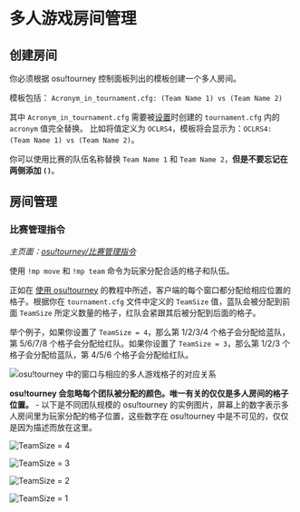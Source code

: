 # 多人游戏房间管理

## 创建房间

你必须根据 osu!tourney 控制面板列出的模板创建一个多人房间。

模板包括：
`Acronym_in_tournament.cfg: (Team Name 1) vs (Team Name 2)`

其中 `Acronym_in_tournament.cfg` 需要被[设置](/wiki/osu!tourney/Setup)时创建的 `tournament.cfg` 内的 `acronym` 值完全替换。
比如将值定义为 `OCLRS4`，模板将会显示为：`OCLRS4: (Team Name 1) vs (Team Name 2)`。

你可以使用比赛的队伍名称替换 `Team Name 1` 和 `Team Name 2`，**但是不要忘记在两侧添加 `()`**。

## 房间管理

### 比赛管理指令

*主页面：[osu!tourney/比赛管理指令](/wiki/osu!tourney/Tournament_Management_Commands "比赛管理指令")*

使用 `!mp move` 和 `!mp team` 命令为玩家分配合适的格子和队伍。

正如在 [使用 osu!tourney](/wiki/osu!tourney/Spectator_Usage) 的教程中所述，客户端的每个窗口都分配给相应位置的格子。根据你在 `tournament.cfg` 文件中定义的 `TeamSize` 值，蓝队会被分配到前面 `TeamSize` 所定义数量的格子，红队会紧跟其后被分配到后面的格子。

举个例子，如果你设置了 `TeamSize = 4`，那么第 1/2/3/4 个格子会分配给蓝队，第 5/6/7/8 个格子会分配给红队。如果你设置了 `TeamSize = 3`，那么第 1/2/3 个格子会分配给蓝队，第 4/5/6 个格子会分配给红队。

![osu!tourney 中的窗口与相应的多人游戏格子的对应关系](img/Osutourneyassignment.png "osu!tourney 玩家分配")

**osu!tourney 会忽略每个团队被分配的颜色。唯一有关的仅仅是多人房间的格子位置。** - 以下是不同团队规模的 osu!tourney 的实例图片，屏幕上的数字表示多人房间里为玩家分配的格子位置，这些数字在 osu!tourney 中是不可见的，仅仅是因为描述而放在这里。

![TeamSize = 4](img/Osutourneywindows.png)

![TeamSize = 3](img/Teamsize3.png "TeamSize = 3")

![TeamSize = 2](img/Teamsize2.png "TeamSize = 2")

![TeamSize = 1](img/Teamsize1.png "TeamSize = 1")
